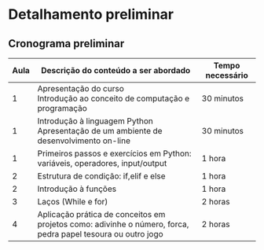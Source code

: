 # Detalhamento preliminar

## Cronograma preliminar

|Aula   | Descrição do conteúdo a ser abordado  | Tempo necessário |
|------|-----------------------------------------|----|
|1| Apresentação do curso<br>Introdução ao conceito de computação e programação | 30 minutos |
|1| Introdução à linguagem Python<br>Apresentação de um ambiente de desenvolvimento on-line| 30 minutos |
|1| Primeiros passos e exercícios em Python: variáveis, operadores, input/output | 1 hora |
|2| Estrutura de condição: if,elif e else   | 1 hora |
|2| Introdução à funções | 1 hora|
|3| Laços (While e for)| 2 horas |
|4| Aplicação prática de conceitos em projetos como: adivinhe o número, forca, pedra papel tesoura ou outro jogo | 2 horas |





